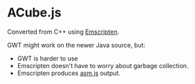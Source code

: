 # ACube.js

Converted from C++ using [Emscripten](README).

GWT might work on the newer Java source, but:
- GWT is harder to use
- Emscripten doesn't have to worry about garbage collection.
- Emscripten produces [asm.js](http://asmjs.org/) output.